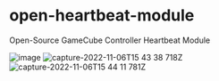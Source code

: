# open-heartbeat-module
Open-Source GameCube Controller Heartbeat Module

![image](https://user-images.githubusercontent.com/22358804/200148201-aeec1386-63b8-4077-9df0-0749c5e4dc24.png)
![capture-2022-11-06T15 43 38 718Z](https://user-images.githubusercontent.com/22358804/200180351-78896d19-205b-4f4c-9cff-4576ff60466d.png)
![capture-2022-11-06T15 44 11 781Z](https://user-images.githubusercontent.com/22358804/200180357-b29ddc36-e9c3-401c-87ec-f142daf766ef.png)
